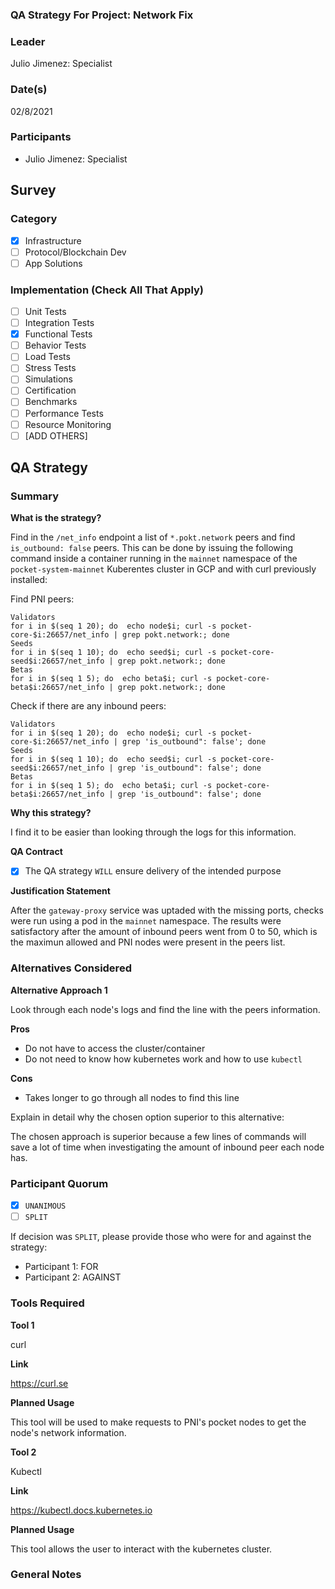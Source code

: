 ### QA Strategy For Project: Network Fix
### Leader  
Julio Jimenez: Specialist 
### Date(s)  
02/8/2021  
### Participants
- Julio Jimenez: Specialist 
## Survey
### Category
- [X] Infrastructure  
- [ ] Protocol/Blockchain Dev  
- [ ] App Solutions  

### Implementation (Check All That Apply)
- [ ] Unit Tests
- [ ] Integration Tests
- [X] Functional Tests
- [ ] Behavior Tests
- [ ] Load Tests
- [ ] Stress Tests
- [ ] Simulations
- [ ] Certification
- [ ] Benchmarks
- [ ] Performance Tests
- [ ] Resource Monitoring
- [ ] [ADD OTHERS]

## QA Strategy
### Summary

**What is the strategy?**

Find in the `/net_info` endpoint a list of `*.pokt.network` peers and find `is_outbound: false` peers. This can be done by issuing the following command inside a container running in the `mainnet` namespace of the `pocket-system-mainnet` Kuberentes cluster in GCP and with curl previously installed: 

Find PNI peers:
```
Validators
for i in $(seq 1 20); do  echo node$i; curl -s pocket-core-$i:26657/net_info | grep pokt.network:; done 
Seeds
for i in $(seq 1 10); do  echo seed$i; curl -s pocket-core-seed$i:26657/net_info | grep pokt.network:; done
Betas
for i in $(seq 1 5); do  echo beta$i; curl -s pocket-core-beta$i:26657/net_info | grep pokt.network:; done
```

Check if there are any inbound peers:
```
Validators
for i in $(seq 1 20); do  echo node$i; curl -s pocket-core-$i:26657/net_info | grep 'is_outbound": false'; done 
Seeds
for i in $(seq 1 10); do  echo seed$i; curl -s pocket-core-seed$i:26657/net_info | grep 'is_outbound": false'; done
Betas
for i in $(seq 1 5); do  echo beta$i; curl -s pocket-core-beta$i:26657/net_info | grep 'is_outbound": false'; done
```
**Why this strategy?**

I find it to be easier than looking through the logs for this information.

**QA Contract**

- [X] The QA strategy `WILL` ensure delivery of the intended purpose

**Justification Statement**

After the `gateway-proxy` service was uptaded with the missing ports, checks were run using a pod in the `mainnet` namespace. The results were satisfactory after the amount of inbound peers went from 0 to 50, which is the maximun allowed and PNI nodes were present in the peers list.

### Alternatives Considered
**Alternative Approach 1**

Look through each node's logs and find the line with the peers information.

**Pros**
- Do not have to access the cluster/container
- Do not need to know how kubernetes work and how to use `kubectl`

**Cons**
- Takes longer to go through all nodes to find this line


Explain in detail why the chosen option superior to this alternative:

The chosen approach is superior because a few lines of commands will save a lot of time when investigating the amount of inbound peer each node has.


### Participant Quorum
- [X] `UNANIMOUS`
- [ ] `SPLIT`

If decision was `SPLIT`, please provide those who were for and against the strategy:
- Participant 1: FOR
- Participant 2: AGAINST

### Tools Required
**Tool 1**

curl

**Link**

https://curl.se

**Planned Usage**

This tool will be used to make requests to PNI's pocket nodes to get the node's network information.

**Tool 2**

Kubectl

**Link**

https://kubectl.docs.kubernetes.io

**Planned Usage**

This tool allows the user to interact with the kubernetes cluster.

### General Notes  

